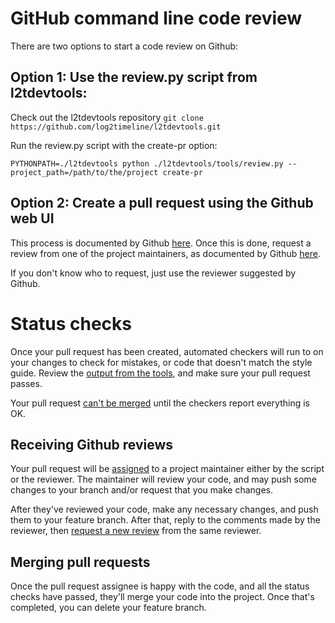 # GitHub command line code review

There are two options to start a code review on Github:

## Option 1: Use the review.py script from l2tdevtools:
Check out the l2tdevtools repository
`git clone https://github.com/log2timeline/l2tdevtools.git`

Run the review.py script with the create-pr option:
```
PYTHONPATH=./l2tdevtools python ./l2tdevtools/tools/review.py --project_path=/path/to/the/project create-pr
```

## Option 2: Create a pull request using the Github web UI
This process is documented by Github [here](https://help.github.com/articles/creating-a-pull-request/). 
Once this is done, request a review from one of the project maintainers, as documented by 
Github [here](https://help.github.com/articles/requesting-a-pull-request-review/).

If you don't know who to request, just use the reviewer suggested by Github.

# Status checks
Once your pull request has been created, automated checkers will run to on your changes to check for mistakes, or code
that doesn't match the style guide. Review the [output from the tools](https://help.github.com/articles/about-status-checks/), 
and make sure your pull request passes.

Your pull request [can't be merged](https://help.github.com/articles/about-required-status-checks/) until the checkers
report everything is OK. 

## Receiving Github reviews
Your pull request will be [assigned](https://help.github.com/articles/assigning-issues-and-pull-requests-to-other-github-users/) 
to a project maintainer either by the script or the reviewer. The maintainer will review your code, and may push some changes to your branch and/or request that you make changes.

After they've reviewed your code, make any necessary changes, and push them to your feature branch. After that, reply to the comments made by the
reviewer, then [request a new review](https://help.github.com/articles/requesting-a-pull-request-review/) from the same reviewer.

## Merging pull requests
Once the pull request assignee is happy with the code, and all the status checks have passed, they'll merge your code into
the project. Once that's completed, you can delete your feature branch.